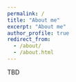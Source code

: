 ```yaml
---
permalink: /
title: "About me"
excerpt: "About me"
author_profile: true
redirect_from: 
  - /about/
  - /about.html
---
```


TBD

